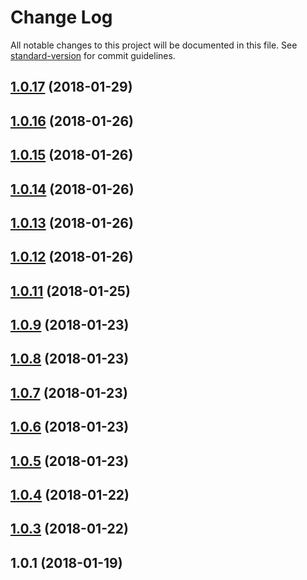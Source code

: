 # Change Log

All notable changes to this project will be documented in this file. See [standard-version](https://github.com/conventional-changelog/standard-version) for commit guidelines.

<a name="1.0.17"></a>
## [1.0.17](https://github.com/ithaka/ng-artstor-viewer/compare/v1.0.16...v1.0.17) (2018-01-29)



<a name="1.0.16"></a>
## [1.0.16](https://github.com/ithaka/ng-artstor-viewer/compare/v1.0.15...v1.0.16) (2018-01-26)



<a name="1.0.15"></a>
## [1.0.15](https://github.com/ithaka/ng-artstor-viewer/compare/v1.0.14...v1.0.15) (2018-01-26)



<a name="1.0.14"></a>
## [1.0.14](https://github.com/ithaka/ng-artstor-viewer/compare/v1.0.13...v1.0.14) (2018-01-26)



<a name="1.0.13"></a>
## [1.0.13](https://github.com/ithaka/ng-artstor-viewer/compare/v1.0.12...v1.0.13) (2018-01-26)



<a name="1.0.12"></a>
## [1.0.12](https://github.com/ithaka/ng-artstor-viewer/compare/v1.0.11...v1.0.12) (2018-01-26)



<a name="1.0.11"></a>
## [1.0.11](https://github.com/ithaka/ng-artstor-viewer/compare/v1.0.9...v1.0.11) (2018-01-25)



<a name="1.0.9"></a>
## [1.0.9](https://github.com/ithaka/ng-artstor-viewer/compare/v1.0.8...v1.0.9) (2018-01-23)



<a name="1.0.8"></a>
## [1.0.8](https://github.com/ithaka/ng-artstor-viewer/compare/v1.0.7...v1.0.8) (2018-01-23)



<a name="1.0.7"></a>
## [1.0.7](https://github.com/ithaka/ng-artstor-viewer/compare/v1.0.6...v1.0.7) (2018-01-23)



<a name="1.0.6"></a>
## [1.0.6](https://github.com/ithaka/ng-artstor-viewer/compare/v1.0.5...v1.0.6) (2018-01-23)



<a name="1.0.5"></a>
## [1.0.5](https://github.com/ithaka/ng-artstor-viewer/compare/v1.0.4...v1.0.5) (2018-01-23)



<a name="1.0.4"></a>
## [1.0.4](https://github.com/ithaka/ng-artstor-viewer/compare/v1.0.3...v1.0.4) (2018-01-22)



<a name="1.0.3"></a>
## [1.0.3](https://github.com/ithaka/ng-artstor-viewer/compare/v1.0.1...v1.0.3) (2018-01-22)



<a name="1.0.1"></a>
## 1.0.1 (2018-01-19)
